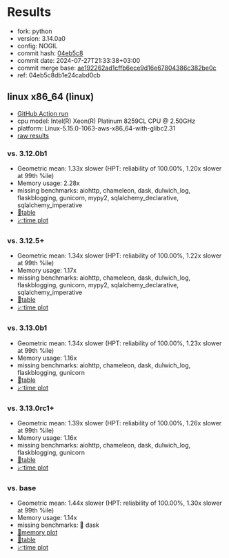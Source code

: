 # Results

- fork: python
- version: 3.14.0a0
- config: NOGIL
- commit hash: [04eb5c8](https://github.com/python/cpython/commit/04eb5c8)
- commit date: 2024-07-27T21:33:38+03:00
- commit merge base: [ae192262ad1cffb6ece9d16e67804386c382be0c](https://github.com/python/cpython/commit/ae192262ad1cffb6ece9d16e67804386c382be0c)
- ref: 04eb5c8db1e24cabd0cb

## linux x86_64 (linux)

- [GitHub Action run](https://github.com/facebookexperimental/free-threading-benchmarking/actions/runs/10127363223)
- cpu model: Intel(R) Xeon(R) Platinum 8259CL CPU @ 2.50GHz
- platform: Linux-5.15.0-1063-aws-x86_64-with-glibc2.31
- [raw results](bm-20240727-linux-x86_64-python-04eb5c8db1e24cabd0cb-3.14.0a0-04eb5c8.json)

### vs. 3.12.0b1

- Geometric mean: 1.33x slower (HPT: reliability of 100.00%, 1.20x slower at 99th %ile)
- Memory usage: 2.28x
- missing benchmarks: aiohttp, chameleon, dask, dulwich_log, flaskblogging, gunicorn, mypy2, sqlalchemy_declarative, sqlalchemy_imperative
- [📄table](bm-20240727-linux-x86_64-python-04eb5c8db1e24cabd0cb-3.14.0a0-04eb5c8-vs-3.12.0b1.md)
- [📈time plot](bm-20240727-linux-x86_64-python-04eb5c8db1e24cabd0cb-3.14.0a0-04eb5c8-vs-3.12.0b1.svg)

### vs. 3.12.5+

- Geometric mean: 1.34x slower (HPT: reliability of 100.00%, 1.22x slower at 99th %ile)
- Memory usage: 1.17x
- missing benchmarks: aiohttp, chameleon, dask, dulwich_log, flaskblogging, gunicorn, mypy2, sqlalchemy_declarative, sqlalchemy_imperative
- [📄table](bm-20240727-linux-x86_64-python-04eb5c8db1e24cabd0cb-3.14.0a0-04eb5c8-vs-3.12.5%2B.md)
- [📈time plot](bm-20240727-linux-x86_64-python-04eb5c8db1e24cabd0cb-3.14.0a0-04eb5c8-vs-3.12.5%2B.svg)

### vs. 3.13.0b1

- Geometric mean: 1.34x slower (HPT: reliability of 100.00%, 1.23x slower at 99th %ile)
- Memory usage: 1.16x
- missing benchmarks: aiohttp, chameleon, dask, dulwich_log, flaskblogging, gunicorn
- [📄table](bm-20240727-linux-x86_64-python-04eb5c8db1e24cabd0cb-3.14.0a0-04eb5c8-vs-3.13.0b1.md)
- [📈time plot](bm-20240727-linux-x86_64-python-04eb5c8db1e24cabd0cb-3.14.0a0-04eb5c8-vs-3.13.0b1.svg)

### vs. 3.13.0rc1+

- Geometric mean: 1.39x slower (HPT: reliability of 100.00%, 1.26x slower at 99th %ile)
- Memory usage: 1.16x
- missing benchmarks: aiohttp, chameleon, dask, dulwich_log, flaskblogging, gunicorn
- [📄table](bm-20240727-linux-x86_64-python-04eb5c8db1e24cabd0cb-3.14.0a0-04eb5c8-vs-3.13.0rc1%2B.md)
- [📈time plot](bm-20240727-linux-x86_64-python-04eb5c8db1e24cabd0cb-3.14.0a0-04eb5c8-vs-3.13.0rc1%2B.svg)

### vs. base

- Geometric mean: 1.44x slower (HPT: reliability of 100.00%, 1.30x slower at 99th %ile)
- Memory usage: 1.14x
- missing benchmarks: 🔴 dask
- [🧠memory plot](bm-20240727-linux-x86_64-python-04eb5c8db1e24cabd0cb-3.14.0a0-04eb5c8-vs-base-mem.svg)
- [📄table](bm-20240727-linux-x86_64-python-04eb5c8db1e24cabd0cb-3.14.0a0-04eb5c8-vs-base.md)
- [📈time plot](bm-20240727-linux-x86_64-python-04eb5c8db1e24cabd0cb-3.14.0a0-04eb5c8-vs-base.svg)

